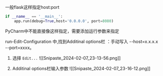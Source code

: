 
一般flask这样指定host:port
```python
if __name__ == '__main__':
    app.run(debug=True,host='0.0.0.0', port=8080)
```

PyCharm中不能直接像这样指定，需要添加运行参数来指定

run-Edit-Configuration 中,找到Additinal options栏 ：手动写入 --host=x.x.x.x --port=xxxx。

1. 选择 `Edit...`
![[Snipaste_2024-02-07_23-13-56.png]]

2. Additinal options栏输入参数
![[Snipaste_2024-02-07_23-16-12.png]]